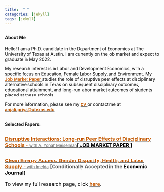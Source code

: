 ```yaml
---
title:  " "
categories: [jekyll]
tags: [jekyll]
---
```


<h4 style="margin-top:30px;" id="working-papers"><strong>About Me</strong></h4>

<p><font color="#000000"> Hello! I am a Ph.D. candidate in the Department of Economics at The University of Texas at Austin. I am currently on the job market and expect to graduate in May 2022.</font></p>
  
<p><font color="#000000"> My research interest is in Labor and Development Economics, with a specific focus on Education, Female Labor Supply, and Environment. My <a href="{{ site.baseurl }}/files/JMP - Anjali P Verma - UT Austin.pdf"><b><font face="Arial" color="#C35900"> Job Market Paper </font></b></a> studies the role of disruptive peer effects at disciplinary alternative schools in Texas on subsequent disciplinary outcomes, educational attainment, and long-run labor market outcomes of students placed at these schools. </font></p>

<!--<p style="color:#000000;"> I am on the job market this year and will be available for interviews at the ASSA 2022 Virtual Annual Meeting on January 7-9, 2022.</p>-->

<p style="color:#000000;">For more information, please see my <a href="{{ site.baseurl }}/files/CV_Anjali_P_Verma.pdf"><b><font face="Arial" color="#C35900">CV </font></b></a> or contact me at  <a href="mailto:{{ site.author.email }}" title="Email {{ site.author.email }}" target="_blank"><b><font face="Arial" color="#C35900">anjali.priya@utexas.edu</font></b></a>.</p>


<h4 style="margin-top:30px;" id="working-papers"><b>Selected Papers:</b></h4>
<p style="margin-top:30px;"><a href="{{ site.baseurl }}/files/Disruptive Interactions_JMP_Anjali P Verma.pdf" target="_blank"><font size="3" style="color:#C35900"><b>Disruptive Interactions: Long-run Peer Effects of Disciplinary Schools</b> - <font size="2" style="color:#606060;"> with A. Yonah Meiselman</font><font style="color:#000000;"><strong>[ JOB MARKET PAPER ]</strong> </font></a></p>
  
<p style="margin-top:30px;"><a href="{{ site.baseurl }}/files/Clean Energy, Gender, and Labor Supply.pdf" target="_blank"><font size="3" style="color:#C35900"><b>Clean Energy Access: Gender Disparity, Health, and Labor Supply</b> - <font size="2" style="color:#606060;">with Imelda</font></font></a>
<font size="3" style="color:#606060;"><span style="font-weight:bold"> [Conditionally Accepted in the <font size="3" style="color:#000000;"> Economic Journal] </font></span></font><br> </p>
  
<p><font color="#000000"> To view my full research page, click <a href="https://anjalipverma.github.io/research/"><b><font face="Arial" color="#C35900"> here</font></b></a>.</font></p>
  

